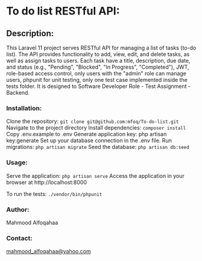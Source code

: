 # To do list RESTful API:

## Description:

This Laravel 11 project serves RESTful API for managing a list of tasks (to-do list). The API provides functionality to add, view, edit, and delete tasks, as well as assign tasks to users. Each task have a title, description, due date, and status (e.g.,
"Pending", "Blocked", "In Progress", "Completed"), JWT, role-based access control, only users with the "admin" role can manage users, phpunit for unit testing, only one test case implemented inside the tests folder. It is designed to Software Developer Role - Test Assignment -
Backend.

### Installation:

Clone the repository: `git clone git@github.com:mfoq/To-do-list.git`
Navigate to the project directory
Install dependencies: `composer install`
Copy .env.example to .env
Generate application key: php artisan key:generate
Set up your database connection in the .env file.
Run migrations: `php artisan migrate`
Seed the database: `php artisan db:seed`

### Usage:

Serve the application: `php artisan serve`
Access the application in your browser at http://localhost:8000

To run the tests:
`./vendor/bin/phpunit`

### Author:

Mahmood Alfoqahaa

### Contact:

mahmood_alfoqahaa@yahoo.com
